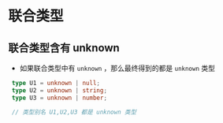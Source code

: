 # 联合类型

## 联合类型含有 unknown

+ 如果联合类型中有 `unknown` ，那么最终得到的都是 `unknown` 类型

 ```ts
  type U1 = unknown | null;
  type U2 = unknown | string;
  type U3 = unknown | number;

  // 类型别名 U1,U2,U3 都是 unknown 类型
  ```
